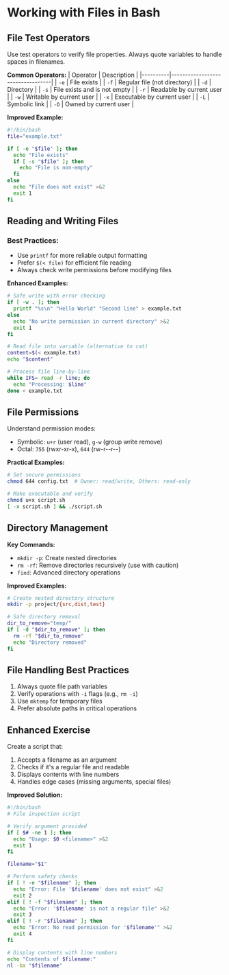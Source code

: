 # Working with Files in Bash

## File Test Operators
Use test operators to verify file properties. Always quote variables to handle spaces in filenames.

**Common Operators:**
| Operator | Description                      |
|----------|----------------------------------|
| `-e`     | File exists                      |
| `-f`     | Regular file (not directory)     |
| `-d`     | Directory                        |
| `-s`     | File exists and is not empty     |
| `-r`     | Readable by current user         |
| `-w`     | Writable by current user         |
| `-x`     | Executable by current user       |
| `-L`     | Symbolic link                    |
| `-O`     | Owned by current user            |

**Improved Example:**
```bash
#!/bin/bash
file="example.txt"

if [ -e "$file" ]; then
  echo "File exists"
  if [ -s "$file" ]; then
    echo "File is non-empty"
  fi
else
  echo "File does not exist" >&2
  exit 1
fi
```

## Reading and Writing Files
### Best Practices:
- Use `printf` for more reliable output formatting
- Prefer `$(< file)` for efficient file reading
- Always check write permissions before modifying files

**Enhanced Examples:**
```bash
# Safe write with error checking
if [ -w . ]; then
  printf "%s\n" "Hello World" "Second line" > example.txt
else
  echo "No write permission in current directory" >&2
  exit 1
fi

# Read file into variable (alternative to cat)
content=$(< example.txt)
echo "$content"

# Process file line-by-line
while IFS= read -r line; do
  echo "Processing: $line"
done < example.txt
```

## File Permissions
Understand permission modes:
- Symbolic: `u+r` (user read), `g-w` (group write remove)
- Octal: `755` (rwxr-xr-x), `644` (rw-r--r--)

**Practical Examples:**
```bash
# Set secure permissions
chmod 644 config.txt  # Owner: read/write, Others: read-only

# Make executable and verify
chmod u+x script.sh
[ -x script.sh ] && ./script.sh
```

## Directory Management
**Key Commands:**
- `mkdir -p`: Create nested directories
- `rm -rf`: Remove directories recursively (use with caution)
- `find`: Advanced directory operations

**Improved Examples:**
```bash
# Create nested directory structure
mkdir -p project/{src,dist,test}

# Safe directory removal
dir_to_remove="temp/"
if [ -d "$dir_to_remove" ]; then
  rm -rf "$dir_to_remove"
  echo "Directory removed"
fi
```

## File Handling Best Practices
1. Always quote file path variables
2. Verify operations with `-i` flags (e.g., `rm -i`)
3. Use `mktemp` for temporary files
4. Prefer absolute paths in critical operations

## Enhanced Exercise
Create a script that:
1. Accepts a filename as an argument
2. Checks if it's a regular file and readable
3. Displays contents with line numbers
4. Handles edge cases (missing arguments, special files)

**Improved Solution:**
```bash
#!/bin/bash
# File inspection script

# Verify argument provided
if [ $# -ne 1 ]; then
  echo "Usage: $0 <filename>" >&2
  exit 1
fi

filename="$1"

# Perform safety checks
if [ ! -e "$filename" ]; then
  echo "Error: File '$filename' does not exist" >&2
  exit 2
elif [ ! -f "$filename" ]; then
  echo "Error: '$filename' is not a regular file" >&2
  exit 3
elif [ ! -r "$filename" ]; then
  echo "Error: No read permission for '$filename'" >&2
  exit 4
fi

# Display contents with line numbers
echo "Contents of $filename:"
nl -ba "$filename"
```

